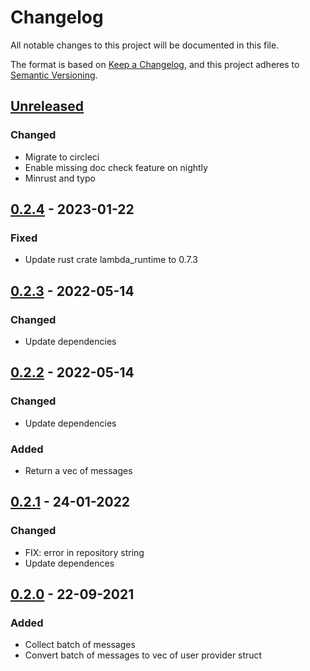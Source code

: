 # Changelog

All notable changes to this project will be documented in this file.

The format is based on [Keep a Changelog](https://keepachangelog.com/en/1.0.0/),
and this project adheres to [Semantic Versioning](https://semver.org/spec/v2.0.0.html).

## [Unreleased]

### Changed

- Migrate to circleci
- Enable missing doc check feature on nightly
- Minrust and typo

## [0.2.4] - 2023-01-22

### Fixed

- Update rust crate lambda_runtime to 0.7.3

## [0.2.3] - 2022-05-14

### Changed

- Update dependencies

## [0.2.2] - 2022-05-14

### Changed

- Update dependencies

### Added

- Return a vec of messages

## [0.2.1] - 24-01-2022

### Changed

- FIX: error in repository string
- Update dependences

## [0.2.0] - 22-09-2021

### Added

- Collect batch of messages
- Convert batch of messages to vec of user provider struct

[Unreleased]: https://github.com/jerusdp/lambda_sqs/compare/v0.2.4...HEAD
[0.2.4]: https://github.com/jerusdp/lambda_sqs/compare/v0.2.3...v0.2.4
[0.2.3]: https://github.com/jerusdp/lambda_sqs/compare/v0.2.2...v0.2.3
[0.2.2]: https://github.com/jerusdp/lambda_sqs/compare/v0.2.1...v0.2.2
[0.2.1]: https://github.com/jerusdp/lambda_sqs/compare/v0.2.0...v0.2.1
[0.2.0]: https://github.com/jerusdp/lambda_sqs/releases/tag/v0.2.0
